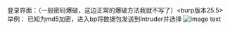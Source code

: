 登录界面：（一般密码爆破，这边正常的爆破方法我就不写了）<burp版本25.5>
举例：
已知为md5加密，进入bp将数据包发送到Intruder并选择
 ![Image text]([image/web.PNG](https://github.com/YaYAdmin123/websave/blob/401a5e7c4aba252946e1cd1a0b2bca5facca269c/image/web.PNG)) 
